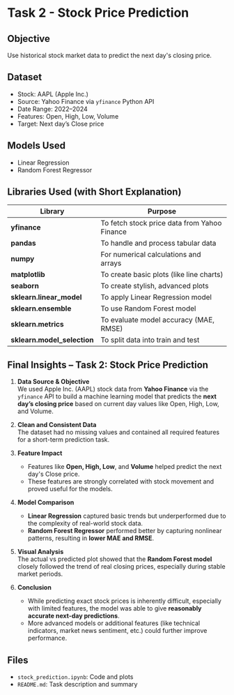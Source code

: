 # Task 2 - Stock Price Prediction
## Objective
Use historical stock market data to predict the next day's closing price.

##  Dataset
- Stock: AAPL (Apple Inc.)
- Source: Yahoo Finance via `yfinance` Python API
- Date Range: 2022–2024
- Features: Open, High, Low, Volume
- Target: Next day’s Close price

## Models Used
- Linear Regression
- Random Forest Regressor

## Libraries Used (with Short Explanation)

| Library           | Purpose                                      |
|-------------------|----------------------------------------------|
| **yfinance**      | To fetch stock price data from Yahoo Finance |
| **pandas**        | To handle and process tabular data           |
| **numpy**         | For numerical calculations and arrays        |
| **matplotlib**    | To create basic plots (like line charts)     |
| **seaborn**       | To create stylish, advanced plots            |
| **sklearn.linear_model** | To apply Linear Regression model     |
| **sklearn.ensemble**     | To use Random Forest model            |
| **sklearn.metrics**      | To evaluate model accuracy (MAE, RMSE)|
| **sklearn.model_selection** | To split data into train and test |

## Final Insights – Task 2: Stock Price Prediction

1. **Data Source & Objective**  
   We used Apple Inc. (AAPL) stock data from **Yahoo Finance** via the `yfinance` API to build a machine learning model that predicts the **next day’s closing price** based on current day values like Open, High, Low, and Volume.

2. **Clean and Consistent Data**  
   The dataset had no missing values and contained all required features for a short-term prediction task.

3. **Feature Impact**  
   - Features like **Open, High, Low**, and **Volume** helped predict the next day's Close price.  
   - These features are strongly correlated with stock movement and proved useful for the models.

4. **Model Comparison**  
   - **Linear Regression** captured basic trends but underperformed due to the complexity of real-world stock data.
   - **Random Forest Regressor** performed better by capturing nonlinear patterns, resulting in **lower MAE and RMSE**.

5. **Visual Analysis**  
   The actual vs predicted plot showed that the **Random Forest model** closely followed the trend of real closing prices, especially during stable market periods.

6. **Conclusion**  
   - While predicting exact stock prices is inherently difficult, especially with limited features, the model was able to give **reasonably accurate next-day predictions**.
   - More advanced models or additional features (like technical indicators, market news sentiment, etc.) could further improve performance.


## Files
- `stock_prediction.ipynb`: Code and plots
- `README.md`: Task description and summary
